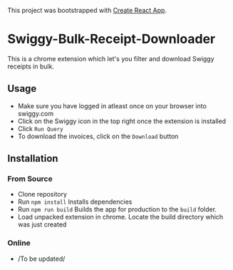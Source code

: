 This project was bootstrapped with [Create React App](https://github.com/facebook/create-react-app).

# Swiggy-Bulk-Receipt-Downloader

This is a chrome extension which let's you filter and download Swiggy receipts in bulk.

## Usage
 - Make sure you have logged in atleast once on your browser into swiggy.com
 - Click on the Swiggy icon in the top right once the extension is installed
 - Click `Run Query`
 - To download the invoices, click on the `Download` button

## Installation

### From Source
 - Clone repository
 - Run `npm install`
 Installs dependencies
 - Run `npm run build`
 Builds the app for production to the `build` folder.
 - Load unpacked extension in chrome. Locate the build directory which was just created

### Online 
- /To be updated/
